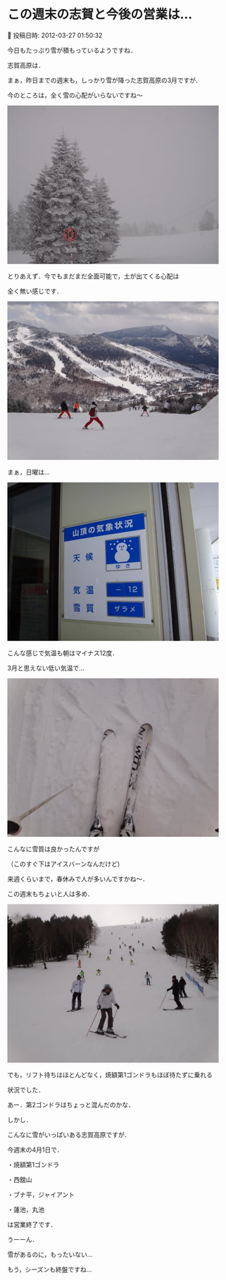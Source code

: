 # この週末の志賀と今後の営業は…

📅 投稿日時: 2012-03-27 01:50:32

今日もたっぷり雪が積もっているようですね．


志賀高原は．





まぁ，昨日までの週末も，しっかり雪が降った志賀高原の3月ですが．


今のところは，全く雪の心配がいらないですね～




![773358cac75139a158b8fa2c1b544fb7.jpg](images/773358cac75139a158b8fa2c1b544fb7.jpg)




とりあえず．今でもまだまだ全面可能で，土が出てくる心配は


全く無い感じです．




![fb5374aae1557292fc911cbb6ed79842.jpg](images/fb5374aae1557292fc911cbb6ed79842.jpg)







まぁ，日曜は…




![144a8c3113ea4956667c3d836f330ec5.jpg](images/144a8c3113ea4956667c3d836f330ec5.jpg)




こんな感じで気温も朝はマイナス12度．


3月と思えない低い気温で…




![6b29e61c3de66e3eda73ea09e24df163.jpg](images/6b29e61c3de66e3eda73ea09e24df163.jpg)




こんなに雪質は良かったんですが


（このすぐ下はアイスバーンなんだけど)





来週くらいまで，春休みで人が多いんですかね～．


この週末もちょいと人は多め．




![93ac89aa78074823b3d0325ffa268265.jpg](images/93ac89aa78074823b3d0325ffa268265.jpg)




でも，リフト待ちはほとんどなく，焼額第1ゴンドラもほぼ待たずに乗れる


状況でした．


あー．第2ゴンドラはちょっと混んだのかな．





しかし．


こんなに雪がいっぱいある志賀高原ですが．


今週末の4月1日で．


・焼額第1ゴンドラ


・西舘山


・ブナ平，ジャイアント


・蓮池，丸池


は営業終了です．


うーーん．


雪があるのに，もったいない…





もう，シーズンも終盤ですね…
